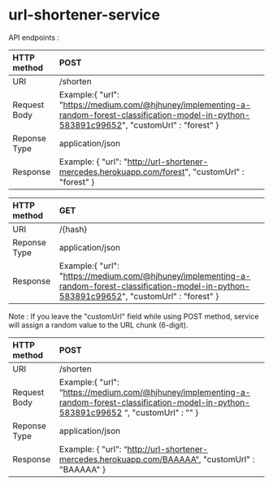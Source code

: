 # url-shortener-service

API endpoints : 

| HTTP method   | POST            |
| :---          | :---            | 
| URI           | /shorten        |
| Request Body  | Example:{ "url": "https://medium.com/@hjhuney/implementing-a-random-forest-classification-model-in-python-583891c99652", "customUrl" : "forest" }|
| Reponse Type  | application/json|
| Response  | Example: { "url": "http://url-shortener-mercedes.herokuapp.com/forest", "customUrl" : "forest" }|

| HTTP method   | GET           |
| :---          | :---            | 
| URI           | /{hash}      |
| Reponse Type  | application/json|
| Response  | Example:{ "url": "https://medium.com/@hjhuney/implementing-a-random-forest-classification-model-in-python-583891c99652", "customUrl" : "forest" }|

Note : If you leave the "customUrl" field while using POST method, service will assign a random value to the URL chunk (6-digit).

| HTTP method   | POST            |
| :---          | :---            | 
| URI           | /shorten        |
| Request Body  | Example:{ "url": “https://medium.com/@hjhuney/implementing-a-random-forest-classification-model-in-python-583891c99652 “, "customUrl" : "" }|
| Reponse Type  | application/json|
| Response  | Example: { "url": “http://url-shortener-mercedes.herokuapp.com/BAAAAA“, "customUrl" : "BAAAAA" }|
